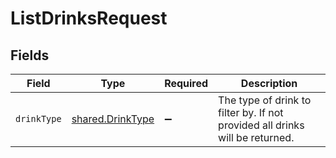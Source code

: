 # ListDrinksRequest


## Fields

| Field                                                                        | Type                                                                         | Required                                                                     | Description                                                                  |
| ---------------------------------------------------------------------------- | ---------------------------------------------------------------------------- | ---------------------------------------------------------------------------- | ---------------------------------------------------------------------------- |
| `drinkType`                                                                  | [shared.DrinkType](../../../sdk/models/shared/drinktype.md)                  | :heavy_minus_sign:                                                           | The type of drink to filter by. If not provided all drinks will be returned. |